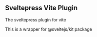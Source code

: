 ## Sveltepress Vite Plugin

The sveltepress plugin for vite

This is a wrapper for @sveltejs/kit package
